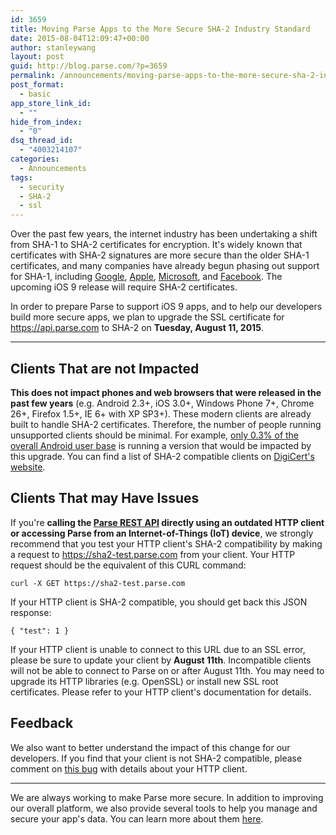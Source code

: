 ```yaml
---
id: 3659
title: Moving Parse Apps to the More Secure SHA-2 Industry Standard
date: 2015-08-04T12:09:47+00:00
author: stanleywang
layout: post
guid: http://blog.parse.com/?p=3659
permalink: /announcements/moving-parse-apps-to-the-more-secure-sha-2-industry-standard/
post_format:
  - basic
app_store_link_id:
  - ""
hide_from_index:
  - "0"
dsq_thread_id:
  - "4003214107"
categories:
  - Announcements
tags:
  - security
  - SHA-2
  - ssl
---
```

Over the past few years, the internet industry has been undertaking a shift from SHA-1 to SHA-2 certificates for encryption. It's widely known that certificates with SHA-2 signatures are more secure than the older SHA-1 certificates, and many companies have already begun phasing out support for SHA-1, including [Google](http://blog.chromium.org/2014/09/gradually-sunsetting-sha-1.html), [Apple](https://developer.apple.com/library/prerelease/ios/technotes/App-Transport-Security-Technote/index.html), [Microsoft](http://blogs.technet.com/b/pki/archive/2013/11/12/sha1-deprecation-policy.aspx), and [Facebook](https://developers.facebook.com/blog/post/2015/06/02/SHA-2-Updates-Needed/). The upcoming iOS 9 release will require SHA-2 certificates.

In order to prepare Parse to support iOS 9 apps, and to help our developers build more secure apps, we plan to upgrade the SSL certificate for https://api.parse.com to SHA-2 on **Tuesday, August 11, 2015**.

* * *

## Clients That are not Impacted 

**This does not impact phones and web browsers that were released in the past few years** (e.g. Android 2.3+, iOS 3.0+, Windows Phone 7+, Chrome 26+, Firefox 1.5+, IE 6+ with XP SP3+). These modern clients are already built to handle SHA-2 certificates. Therefore, the number of people running unsupported clients should be minimal. For example, [only 0.3% of the overall Android user base](https://developer.android.com/about/dashboards/index.html) is running a version that would be impacted by this upgrade. You can find a list of SHA-2 compatible clients on [DigiCert's website](https://www.digicert.com/sha-2-compatibility.htm).

## Clients That may Have Issues 

If you're **calling the [Parse REST API](https://www.parse.com/docs/rest/guide) directly using an outdated HTTP client or accessing Parse from an Internet-of-Things (IoT) device**, we strongly recommend that you test your HTTP client's SHA-2 compatibility by making a request to https://sha2-test.parse.com from your client. Your HTTP request should be the equivalent of this CURL command:

<pre class="line-numbers"><code class="language-bash">curl -X GET https://sha2-test.parse.com</code></pre>

If your HTTP client is SHA-2 compatible, you should get back this JSON response:

<pre class="line-numbers"><code class="language-bash">{ "test": 1 }</code></pre>

If your HTTP client is unable to connect to this URL due to an SSL error, please be sure to update your client by **August 11th**. Incompatible clients will not be able to connect to Parse on or after August 11th. You may need to upgrade its HTTP libraries (e.g. OpenSSL) or install new SSL root certificates. Please refer to your HTTP client's documentation for details.

## Feedback

We also want to better understand the impact of this change for our developers. If you find that your client is not SHA-2 compatible, please comment on [this bug](https://developers.facebook.com/bugs/890792687654337/) with details about your HTTP client.

* * *

We are always working to make Parse more secure. In addition to improving our overall platform, we also provide several tools to help you manage and secure your app's data. You can learn more about them [here](http://blog.parse.com/tags/security/).